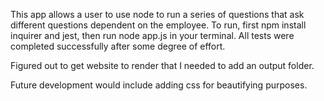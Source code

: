 This app allows a user to use node to run a series of questions that ask different questions dependent on the employee. To run, first npm install inquirer and jest, then run node app.js in your terminal. All tests were completed successfully after some degree of effort.

Figured out to get website to render that I needed to add an output folder.

Future development would include adding css for beautifying purposes.
